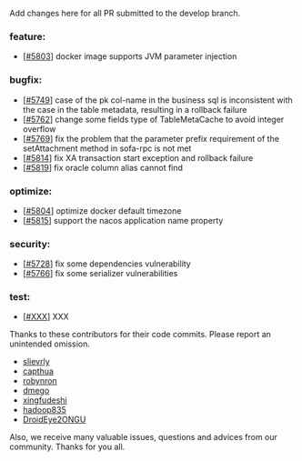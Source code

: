 Add changes here for all PR submitted to the develop branch.

<!-- Please add the `changes` to the following location(feature/bugfix/optimize/test) based on the type of PR -->

### feature:
- [[#5803](https://github.com/seata/seata/pull/5803)] docker image supports JVM parameter injection

### bugfix:
- [[#5749](https://github.com/seata/seata/pull/5749)] case of the pk col-name in the business sql is inconsistent with the case in the table metadata, resulting in a rollback failure
- [[#5762](https://github.com/seata/seata/pull/5762)] change some fields type of TableMetaCache to avoid integer overflow
- [[#5769](https://github.com/seata/seata/pull/5769)] fix the problem that the parameter prefix requirement of the setAttachment method in sofa-rpc is not met
- [[#5814](https://github.com/seata/seata/pull/5814)] fix XA transaction start exception and rollback failure
- [[#5819](https://github.com/seata/seata/pull/5814)] fix oracle column alias cannot find

### optimize:
- [[#5804](https://github.com/seata/seata/pull/5804)] optimize docker default timezone
- [[#5815](https://github.com/seata/seata/pull/5815)] support the nacos application name property

### security:
- [[#5728](https://github.com/seata/seata/pull/5728)] fix some dependencies vulnerability
- [[#5766](https://github.com/seata/seata/pull/5766)] fix some serializer vulnerabilities

### test:
- [[#XXX](https://github.com/seata/seata/pull/XXX)] XXX

Thanks to these contributors for their code commits. Please report an unintended omission.

<!-- Please make sure your Github ID is in the list below -->
- [slievrly](https://github.com/slievrly)
- [capthua](https://github.com/capthua)
- [robynron](https://github.com/robynron)
- [dmego](https://github.com/dmego)
- [xingfudeshi](https://github.com/xingfudeshi)
- [hadoop835](https://github.com/hadoop835)
- [DroidEye2ONGU](https://github.com/DroidEye2ONGU)


Also, we receive many valuable issues, questions and advices from our community. Thanks for you all.
